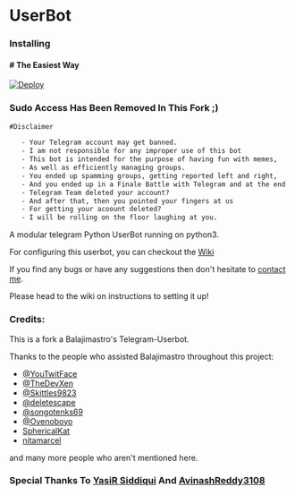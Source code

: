 # UserBot

### Installing

 #### # The Easiest Way

[![Deploy](https://www.herokucdn.com/deploy/button.svg)](https://heroku.com/deploy?template=https://github.com/noobvishal/Userbot/tree/sql-extended)

### Sudo Access Has Been Removed In This Fork ;)


```diff
#Disclaimer

   - Your Telegram account may get banned.
   - I am not responsible for any improper use of this bot
   - This bot is intended for the purpose of having fun with memes,
   - As well as efficiently managing groups.
   - You ended up spamming groups, getting reported left and right,
   - And you ended up in a Finale Battle with Telegram and at the end
   - Telegram Team deleted your account?
   - And after that, then you pointed your fingers at us
   - For getting your acoount deleted?
   - I will be rolling on the floor laughing at you.
```

A modular telegram Python UserBot running on python3.

For configuring this userbot, you can checkout the [Wiki](https://wiki.raphielgang.org)

If you find any bugs or have any suggestions then don't hesitate to [contact me](https://t.me/noobvishal).

Please head to the wiki on instructions to setting it up!

### Credits:

This is a fork a Balajimastro's Telegram-Userbot.

Thanks to the people who assisted Balajimastro throughout this project:

* [@YouTwitFace](https://github.com/YouTwitFace)
* [@TheDevXen](https://github.com/TheDevXen)
* [@Skittles9823](https://github.com/Skittles9823)
* [@deletescape](https://github.com/deletescape)
* [@songotenks69](https://github.com/songotenks69)
* [@Ovenoboyo](https://github.com/Ovenoboyo)
* [SphericalKat](https://github.com/ATechnoHazard)
* [nitamarcel](https://github.com/nitanmarcel)

and many more people who aren't mentioned here.

### Special Thanks To [YasiR Siddiqui](https://github.com/Yasir-siddiqui) And [AvinashReddy3108](https://github.com/AvinashReddy3108)
